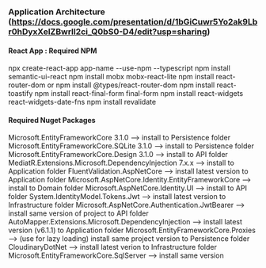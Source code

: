 ### Application Architecture (https://docs.google.com/presentation/d/1bGiCuwr5Yo2ak9Lbr0hDyxXelZBwrlI2ci_Q0bS0-D4/edit?usp=sharing)

#### React App : Required NPM
npx create-react-app app-name --use-npm --typescript
npm install semantic-ui-react
npm install mobx mobx-react-lite
npm install react-router-dom or npm install @types/react-router-dom
npm install react-toastify
npm install react-final-form final-form
npm install react-widgets react-widgets-date-fns
npm install revalidate

#### Required Nuget Packages
Microsoft.EntityFrameworkCore 3.1.0 --> install to Persistence folder
Microsoft.EntityFrameworkCore.SQLite 3.1.0 --> install to Persistence folder
Microsoft.EntityFrameworkCore.Design 3.1.0 --> install to API folder
MediatR.Extensions.Microsoft.DependencyInjection 7.x.x --> install to Application folder
FluentValidation.AspNetCore --> install latest version to Application folder
Microsoft.AspNetCore.Identity.EntityFrameworkCore --> install to Domain folder
Microsoft.AspNetCore.Identity.UI --> install to API folder
System.IdentityModel.Tokens.Jwt --> install latest version to Infrastructure folder
Microsoft.AspNetCore.Authentication.JwtBearer --> install same version of project to API folder
AutoMapper.Extensions.Microsoft.DependencyInjection --> install latest version (v6.1.1) to Application folder
Microsoft.EntityFrameworkCore.Proxies --> (use for lazy loading) install same project version to Persistence folder
CloudinaryDotNet --> install latest verion to Infrastructure folder
Microsoft.EntityFrameworkCore.SqlServer --> install same version
